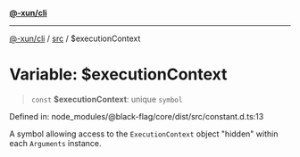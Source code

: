 [**@-xun/cli**](../../README.md)

***

[@-xun/cli](../../README.md) / [src](../README.md) / $executionContext

# Variable: $executionContext

> `const` **$executionContext**: unique `symbol`

Defined in: node\_modules/@black-flag/core/dist/src/constant.d.ts:13

A symbol allowing access to the `ExecutionContext` object "hidden" within
each `Arguments` instance.
